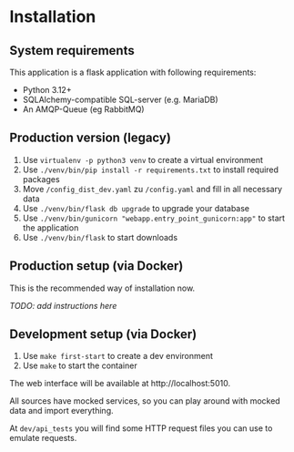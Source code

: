 # Installation

## System requirements

This application is a flask application with following requirements:
* Python 3.12+
* SQLAlchemy-compatible SQL-server (e.g. MariaDB)
* An AMQP-Queue (eg RabbitMQ)


## Production version (legacy)

1) Use `virtualenv -p python3 venv` to create a virtual environment
2) Use `./venv/bin/pip install -r requirements.txt` to install required packages
3) Move `/config_dist_dev.yaml` zu `/config.yaml` and fill in all necessary data
4) Use `./venv/bin/flask db upgrade` to upgrade your database
5) Use `./venv/bin/gunicorn "webapp.entry_point_gunicorn:app"` to start the application
6) Use `./venv/bin/flask` to start downloads


## Production setup (via Docker)

This is the recommended way of installation now.

*TODO: add instructions here*


## Development setup (via Docker)

1) Use `make first-start` to create a dev environment
2) Use `make` to start the container

The web interface will be available at http://localhost:5010.

All sources have mocked services, so you can play around with mocked data and import everything.

At `dev/api_tests` you will find some HTTP request files you can use to emulate requests.
